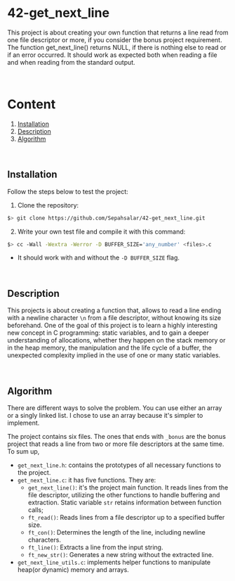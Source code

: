 # 42-get_next_line
This project is about creating your own function that returns a line read from one file descriptor or more, if you consider the bonus project requirement. The function get_next_line() returns NULL, if there is nothing else to read or if an error occurred. It should work as expected both when reading a file and when reading from the standard output.

</br>

# Content

1. [Installation](#installation)
2. [Description](#description)
3. [Algorithm](#algorithm)

</br>

## Installation

Follow the steps below to test the project: 

1. Clone the repository:
```bash
$> git clone https://github.com/Sepahsalar/42-get_next_line.git
```
2. Write your own test file and compile it with this command:
```bash
$> cc -Wall -Wextra -Werror -D BUFFER_SIZE='any_number' <files>.c
```
- It should work with and without the  `-D BUFFER_SIZE` flag.

</br>

## Description

This projects is about creating a function that, allows to read a line ending with a newline character `\n` from a file descriptor, without knowing its size beforehand. One of the goal of this project is to learn a highly interesting new concept in C programming: static variables, and to gain a deeper understanding of allocations, whether they happen on the stack memory or in the heap memory, the manipulation and the life cycle of a buffer, the unexpected complexity implied in the use of one or many static variables.

</br>

## Algorithm

There are different ways to solve the problem. You can use either an array or a singly linked list. I chose to use an array because it's simpler to implement.

The project contains six files. The ones that ends with `_bonus` are the bonus project that reads a line from two or more file descriptors at the same time. To sum up,

- `get_next_line.h`: contains the prototypes of all necessary functions to the project.
- `get_next_line.c`: it has five functions. They are:
  - `get_next_line()`: it's the project main function. It reads lines from the file descriptor, utilizing the other functions to handle buffering and extraction. Static variable `str` retains information between function calls;
  - `ft_read()`: Reads lines from a file descriptor up to a specified buffer size.
  - `ft_con()`: Determines the length of the line, including newline characters.
  - `ft_line()`: Extracts a line from the input string.
  - `ft_new_str()`: Generates a new string without the extracted line.
- `get_next_line_utils.c`: implements helper functions to manipulate heap(or dynamic) memory and arrays.
